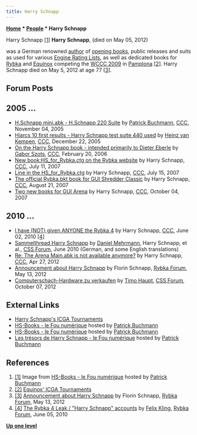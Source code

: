 ```yaml
---
title: Harry Schnapp
---
```

**[Home](Home "Home") * [People](People "People") * Harry Schnapp**

[](https://lefouduroi.pagesperso-orange.fr/hs-books.htm) Harry Schnapp <a id="cite-note-1" href="#cite-ref-1">[1]</a>
**Harry Schnapp**, (died on May 05, 2012)

was a German renowned [author](Category:Opening_Book_Author "Category:Opening Book Author") of [opening books](Opening_Book "Opening Book"), public releases and suits as used for various [Engine Rating Lists](Engine_Rating_Lists "Engine Rating Lists"),
as well as dedicated books for [Rybka](Rybka "Rybka") and [Equinox](Equinox "Equinox") competing the [WCCC 2009](WCCC_2009 "WCCC 2009") in [Pamplona](https://en.wikipedia.org/wiki/Pamplona) <a id="cite-note-2" href="#cite-ref-2">[2]</a>.
Harry Schnapp died on May 5, 2012 at age 77 <a id="cite-note-3" href="#cite-ref-3">[3]</a>.

## Forum Posts

## 2005 ...

- [H.Schnapp mini.abk - H.Schnapp 220 Suite](https://www.stmintz.com/ccc/index.php?id=459724) by [Patrick Buchmann](Patrick_Buchmann "Patrick Buchmann"), [CCC](CCC "CCC"), November 04, 2005
- [Hiarcs 10 first results - Harry Schnapp test suite 440 used](https://www.stmintz.com/ccc/index.php?id=472320) by [Heinz van Kempen](Heinz_van_Kempen "Heinz van Kempen"), [CCC](CCC "CCC"), December 22, 2005
- [On the Harry Schnapp book - intended primarily to Dieter Eberle](https://www.stmintz.com/ccc/index.php?id=488111) by [Gabor Szots](Gabor_Szots "Gabor Szots"), [CCC](CCC "CCC"), February 20, 2006
- [New book:HS_for_Rybka.ctg on the Rybka website](http://www.talkchess.com/forum3/viewtopic.php?f=2&t=15011) by Harry Schnapp, [CCC](CCC "CCC"), July 11, 2007
- [Line in the HS_for_Rybka.ctg](http://www.talkchess.com/forum3/viewtopic.php?f=2&t=15118) by Harry Schnapp, [CCC](CCC "CCC"), July 15, 2007
- [The official Rybka.bkt book for GUI Shredder Classic](http://www.talkchess.com/forum3/viewtopic.php?f=2&t=15936) by Harry Schnapp, [CCC](CCC "CCC"), August 21, 2007
- [Two new books for GUI Arena](http://www.talkchess.com/forum3/viewtopic.php?f=2&t=16918) by Harry Schnapp, [CCC](CCC "CCC"), October 04, 2007

## 2010 ...

- [I have (NOT) given ANYONE the Rybka 4](http://www.talkchess.com/forum3/viewtopic.php?t=34669) by Harry Schnapp, [CCC](CCC "CCC"), June 02, 2010 <a id="cite-note-4" href="#cite-ref-4">[4]</a>
- [Sammelthread Harry Schnapp](http://forum.computerschach.de/cgi-bin/mwf/topic_show.pl?tid=2607) by [Daniel Mehrmann](Daniel_Mehrmann "Daniel Mehrmann"), Harry Schnapp, et al., [CSS Forum](Computer_Chess_Forums "Computer Chess Forums"), June 2010 (German, and some English translations)
- [Re: The Arena Main.abk is not available anymore?](http://www.talkchess.com/forum3/viewtopic.php?f=2&t=43470&start=2) by Harry Schnapp, [CCC](CCC "CCC"), Apr 27, 2012
- [Announcement about Harry Schnapp](http://rybkaforum.net/cgi-bin/rybkaforum/topic_show.pl?tid=24902) by Florin Schnapp, [Rybka Forum](Computer_Chess_Forums "Computer Chess Forums"), May 13, 2012
- [Computerschach-Hardware zu verkaufen](http://forum.computerschach.de/cgi-bin/mwf/topic_show.pl?tid=5020) by [Timo Haupt](Timo_Haupt "Timo Haupt"), [CSS Forum](Computer_Chess_Forums "Computer Chess Forums"), October 07, 2012

## External Links

- [Harry Schnapp's ICGA Tournaments](https://www.game-ai-forum.org/icga-tournaments/person.php?id=625)
- [HS-Books - le Fou numérique](http://americanfoot.free.fr/echecs/hsbook.htm) hosted by [Patrick Buchmann](Patrick_Buchmann "Patrick Buchmann")
- [HS-Books - le Fou numérique](https://lefouduroi.pagesperso-orange.fr/hs-books.htm) hosted by [Patrick Buchmann](Patrick_Buchmann "Patrick Buchmann")
- [Les trésors de Harry Schnapp - le Fou numérique](https://lefouduroi.pagesperso-orange.fr/ths.htm) hosted by [Patrick Buchmann](Patrick_Buchmann "Patrick Buchmann")

## References

1. <a id="cite-ref-1" href="#cite-note-1">[1]</a> Image from [HS-Books - le Fou numérique](https://lefouduroi.pagesperso-orange.fr/hs-books.htm) hosted by [Patrick Buchmann](Patrick_Buchmann "Patrick Buchmann")
1. <a id="cite-ref-2" href="#cite-note-2">[2]</a> [Equinox' ICGA Tournaments](https://www.game-ai-forum.org/icga-tournaments/program.php?id=590)
1. <a id="cite-ref-3" href="#cite-note-3">[3]</a> [Announcement about Harry Schnapp](http://rybkaforum.net/cgi-bin/rybkaforum/topic_show.pl?tid=24902) by Florin Schnapp, [Rybka Forum](Computer_Chess_Forums "Computer Chess Forums"), May 13, 2012
1. <a id="cite-ref-4" href="#cite-note-4">[4]</a> [The Rybka 4 Leak / "Harry Schnapp" accounts](http://rybkaforum.net/cgi-bin/rybkaforum/topic_show.pl?tid=17392) by [Felix Kling](index.php?title=Felix_Kling&action=edit&redlink=1 "Felix Kling (page does not exist)"), [Rybka Forum](Computer_Chess_Forums "Computer Chess Forums"), June 05, 2010

**[Up one level](People "People")**

